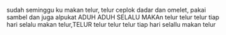 sudah seminggu ku makan telur, telur ceplok dadar dan omelet, pakai sambel dan juga alpukat ADUH ADUH SELALU MAKAn telur telur telur tiap hari selalu makan telur,TELUR telur telur telur tiap hari selallu makan telur 